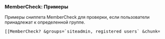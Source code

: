 
<meta http-equiv="Content-Type" content="text/html; charset=utf-8">
<h3>MemberCheck: Примеры </h3> 
Примеры сниппета MemberCheck для проверки, если пользователи принадлежат к определенной группе.	
<br>
<pre class="brush: html;">[[MemberCheck? &groups=`siteadmin, registered users` &chunk=`privateSiteNav` &ph=`MemberMenu` &debug=`true`]]</pre>